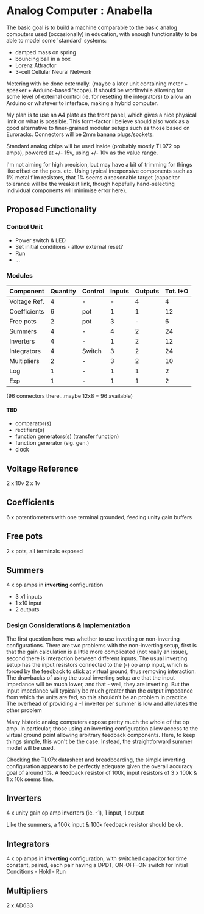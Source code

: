 # Analog Computer : Anabella

The basic goal is to build a machine comparable to the basic analog computers used (occasionally) in education, with enough functionality to be able to model some 'standard' systems:

* damped mass on spring
* bouncing ball in a box
* Lorenz Attractor
* 3-cell Cellular Neural Network

Metering with be done externally. (maybe a later unit containing meter + speaker + Arduino-based 'scope). It should be worthwhile allowing for some level of external control (ie. for resetting the integrators) to allow an Arduino or whatever to interface, making a hybrid computer.

My plan is to use an A4 plate as the front panel, which gives a nice physical limit on what is possible. This form-factor I believe should also work as a good alternative to finer-grained modular setups such as those based on Euroracks. Connectors will be 2mm banana plugs/sockets.

Standard analog chips will be used inside (probably mostly TL072 op amps), powered at +/- 15v, using +/- 10v as the value range.

I'm not aiming for high precision, but may have a bit of trimming for things like offset on the pots. etc. Using typical inexpensive components such as 1% metal film resistors, that 1% seems a reasonable target (capacitor tolerance will be the weakest link, though hopefully hand-selecting individual components will minimise error here).

## Proposed Functionality

### Control Unit

* Power switch & LED
* Set initial conditions - allow external reset?
* Run
* ...

### Modules

| Component    | Quantity | Control  | Inputs | Outputs | Tot. I+O |
| ------------ | -------- | -------- | ------ | ------- | -------- |
| Voltage Ref. | 4        | -        | -      | 4       | 4        |
| Coefficients | 6        | pot      | 1      | 1       | 12       |
| Free pots    | 2        | pot      | 3      | -       | 6        |
| Summers      | 4        | -        | 4      | 2       | 24       |
| Inverters    | 4        | -        | 1      | 2       | 12       |
| Integrators  | 4        | Switch   | 3      | 2       | 24       |
| Multipliers  | 2        | -        | 3      | 2       | 10       |
| Log          | 1        | -        | 1      | 1       | 2        |
| Exp          | 1        | -        | 1      | 1       | 2        |

(96 connectors there...maybe 12x8 = 96 available)

#### TBD

* comparator(s)
* rectifiers(s)
* function generators(s) (transfer function)
* function generator (sig. gen.)
* clock

## Voltage Reference

2 x 10v
2 x 1v

## Coefficients

6 x potentiometers with one terminal grounded, feeding unity gain buffers

## Free pots

2 x pots, all terminals exposed

## Summers

4 x op amps in **inverting** configuration

* 3 x1 inputs
* 1 x10 input
* 2 outputs

### Design Considerations & Implementation

The first question here was whether to use inverting or non-inverting configurations. There are two problems with the non-inverting setup, first is that the gain calculation is a little more complicated (not really an issue), second there is interaction between different inputs. The usual inverting setup has the input resistors connected to the (-) op amp input, which is forced by the feedback to stick at virtual ground, thus removing interaction. The drawbacks of using the usual inverting setup are that the input impedance will be much lower, and that - well, they are inverting. But the input impedance will typically be much greater than the output impedance from which the units are fed, so this shouldn't be an problem in practice. The overhead of providing a -1 inverter per summer is low and alleviates the other problem

Many historic analog computers expose pretty much the whole of the op amp. In particular, those using an inverting configuration allow access to the virtual ground point allowing arbitrary feedback components. Here, to keep things simple, this won't be the case. Instead, the straightforward summer model will be used.

Checking the TL07x datasheet and breadboarding, the simple inverting configuration appears to be perfectly adequate given the overall accuracy goal of around 1%. A feedback resistor of 100k, input resistors of 3 x 100k & 1 x 10k seems fine.

## Inverters

4 x unity gain op amp inverters (ie. -1), 1 input, 1 output

Like the summers, a 100k input & 100k feedback resistor should be ok.

## Integrators

4 x op amps in **inverting** configuration, with switched capacitor for time constant, 
paired, each pair having a DPDT, ON-OFF-ON switch for Initial Conditions - Hold - Run

## Multipliers

2 x AD633
